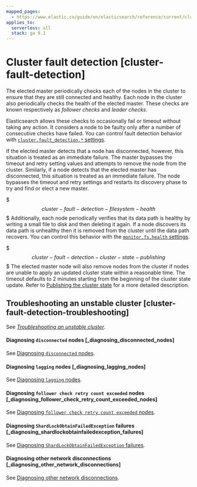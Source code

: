 ```yaml
---
mapped_pages:
  - https://www.elastic.co/guide/en/elasticsearch/reference/current/cluster-fault-detection.html
applies_to:
  serverless: all
  stack: ga 9.1
---
```


# Cluster fault detection [cluster-fault-detection]

The elected master periodically checks each of the nodes in the cluster to ensure that they are still connected and healthy. Each node in the cluster also periodically checks the health of the elected master. These checks are known respectively as *follower checks* and *leader checks*.

Elasticsearch allows these checks to occasionally fail or timeout without taking any action. It considers a node to be faulty only after a number of consecutive checks have failed. You can control fault detection behavior with [`cluster.fault_detection.*` settings](elasticsearch://reference/elasticsearch/configuration-reference/discovery-cluster-formation-settings.md).

If the elected master detects that a node has disconnected, however, this situation is treated as an immediate failure. The master bypasses the timeout and retry setting values and attempts to remove the node from the cluster. Similarly, if a node detects that the elected master has disconnected, this situation is treated as an immediate failure. The node bypasses the timeout and retry settings and restarts its discovery phase to try and find or elect a new master.

$$$cluster-fault-detection-filesystem-health$$$
Additionally, each node periodically verifies that its data path is healthy by writing a small file to disk and then deleting it again. If a node discovers its data path is unhealthy then it is removed from the cluster until the data path recovers. You can control this behavior with the [`monitor.fs.health` settings](elasticsearch://reference/elasticsearch/configuration-reference/discovery-cluster-formation-settings.md).

$$$cluster-fault-detection-cluster-state-publishing$$$
The elected master node will also remove nodes from the cluster if nodes are unable to apply an updated cluster state within a reasonable time. The timeout defaults to 2 minutes starting from the beginning of the cluster state update. Refer to [Publishing the cluster state](cluster-state-overview.md#cluster-state-publishing) for a more detailed description.

## Troubleshooting an unstable cluster [cluster-fault-detection-troubleshooting]

See [*Troubleshooting an unstable cluster*](../../../troubleshoot/elasticsearch/troubleshooting-unstable-cluster.md).


#### Diagnosing `disconnected` nodes [_diagnosing_disconnected_nodes]

See [Diagnosing `disconnected` nodes](../../../troubleshoot/elasticsearch/troubleshooting-unstable-cluster.md#troubleshooting-unstable-cluster-disconnected).


#### Diagnosing `lagging` nodes [_diagnosing_lagging_nodes]

See [Diagnosing `lagging` nodes](../../../troubleshoot/elasticsearch/troubleshooting-unstable-cluster.md#troubleshooting-unstable-cluster-lagging).


#### Diagnosing `follower check retry count exceeded` nodes [_diagnosing_follower_check_retry_count_exceeded_nodes]

See [Diagnosing `follower check retry count exceeded` nodes](../../../troubleshoot/elasticsearch/troubleshooting-unstable-cluster.md#troubleshooting-unstable-cluster-follower-check).


#### Diagnosing `ShardLockObtainFailedException` failures [_diagnosing_shardlockobtainfailedexception_failures]

See [Diagnosing `ShardLockObtainFailedException` failures](../../../troubleshoot/elasticsearch/troubleshooting-unstable-cluster.md#troubleshooting-unstable-cluster-shardlockobtainfailedexception).


#### Diagnosing other network disconnections [_diagnosing_other_network_disconnections]

See [Diagnosing other network disconnections](../../../troubleshoot/elasticsearch/troubleshooting-unstable-cluster.md#troubleshooting-unstable-cluster-network).



